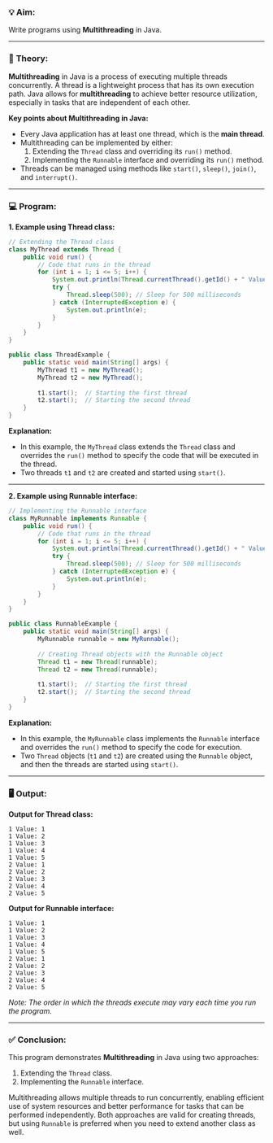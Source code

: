 ### 💡 **Aim:**
Write programs using **Multithreading** in Java.

---

### 📘 **Theory:**

**Multithreading** in Java is a process of executing multiple threads concurrently. A thread is a lightweight process that has its own execution path. Java allows for **multithreading** to achieve better resource utilization, especially in tasks that are independent of each other.

**Key points about Multithreading in Java:**
- Every Java application has at least one thread, which is the **main thread**.
- Multithreading can be implemented by either:
  1. Extending the `Thread` class and overriding its `run()` method.
  2. Implementing the `Runnable` interface and overriding its `run()` method.
- Threads can be managed using methods like `start()`, `sleep()`, `join()`, and `interrupt()`.

---

### 💻 **Program:**

**1. Example using Thread class:**

```java
// Extending the Thread class
class MyThread extends Thread {
    public void run() {
        // Code that runs in the thread
        for (int i = 1; i <= 5; i++) {
            System.out.println(Thread.currentThread().getId() + " Value: " + i);
            try {
                Thread.sleep(500); // Sleep for 500 milliseconds
            } catch (InterruptedException e) {
                System.out.println(e);
            }
        }
    }
}

public class ThreadExample {
    public static void main(String[] args) {
        MyThread t1 = new MyThread();
        MyThread t2 = new MyThread();
        
        t1.start();  // Starting the first thread
        t2.start();  // Starting the second thread
    }
}
```

**Explanation:**
- In this example, the `MyThread` class extends the `Thread` class and overrides the `run()` method to specify the code that will be executed in the thread.
- Two threads `t1` and `t2` are created and started using `start()`.

---

**2. Example using Runnable interface:**

```java
// Implementing the Runnable interface
class MyRunnable implements Runnable {
    public void run() {
        // Code that runs in the thread
        for (int i = 1; i <= 5; i++) {
            System.out.println(Thread.currentThread().getId() + " Value: " + i);
            try {
                Thread.sleep(500); // Sleep for 500 milliseconds
            } catch (InterruptedException e) {
                System.out.println(e);
            }
        }
    }
}

public class RunnableExample {
    public static void main(String[] args) {
        MyRunnable runnable = new MyRunnable();
        
        // Creating Thread objects with the Runnable object
        Thread t1 = new Thread(runnable);
        Thread t2 = new Thread(runnable);
        
        t1.start();  // Starting the first thread
        t2.start();  // Starting the second thread
    }
}
```

**Explanation:**
- In this example, the `MyRunnable` class implements the `Runnable` interface and overrides the `run()` method to specify the code for execution.
- Two `Thread` objects (`t1` and `t2`) are created using the `Runnable` object, and then the threads are started using `start()`.

---

### 🖥️ **Output:**

**Output for Thread class:**

```
1 Value: 1
1 Value: 2
1 Value: 3
1 Value: 4
1 Value: 5
2 Value: 1
2 Value: 2
2 Value: 3
2 Value: 4
2 Value: 5
```

**Output for Runnable interface:**

```
1 Value: 1
1 Value: 2
1 Value: 3
1 Value: 4
1 Value: 5
2 Value: 1
2 Value: 2
2 Value: 3
2 Value: 4
2 Value: 5
```

*Note: The order in which the threads execute may vary each time you run the program.*

---

### ✅ **Conclusion:**

This program demonstrates **Multithreading** in Java using two approaches:
1. Extending the `Thread` class.
2. Implementing the `Runnable` interface.

Multithreading allows multiple threads to run concurrently, enabling efficient use of system resources and better performance for tasks that can be performed independently. Both approaches are valid for creating threads, but using `Runnable` is preferred when you need to extend another class as well.
